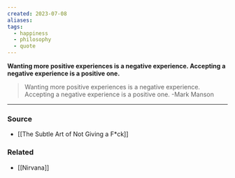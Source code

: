 ```yaml
---
created: 2023-07-08
aliases: 
tags:
  - happiness
  - philosophy
  - quote
---
```

**Wanting more positive experiences is a negative experience. Accepting a negative experience is a positive one.**

> Wanting more positive experiences is a negative experience. Accepting a negative experience is a positive one. -Mark Manson

****
### Source
- [[The Subtle Art of Not Giving a F*ck]]

### Related
- [[Nirvana]]
